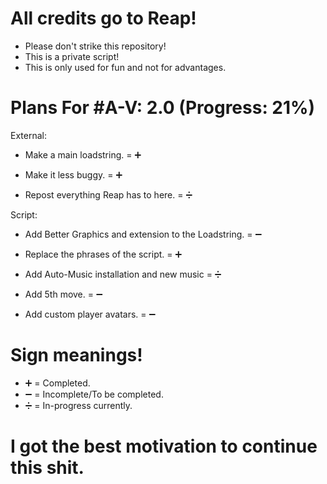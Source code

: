 # All credits go to Reap!

- Please don't strike this repository!
- This is a private script!
- This is only used for fun and not for advantages.

# Plans For #A-V: 2.0 (Progress: 21%)

External:

- Make a main loadstring. = ➕

- Make it less buggy. = ➕

- Repost everything Reap has to here. = ➗

Script: 

- Add Better Graphics and extension to the Loadstring. = ➖

- Replace the phrases of the script. = ➕

- Add Auto-Music installation and new music = ➗

- Add 5th move. = ➖



- Add custom player avatars. = ➖

# Sign meanings!

- ➕ = Completed.
- ➖ = Incomplete/To be completed.
- ➗ = In-progress currently.

# I got the best motivation to continue this shit.
